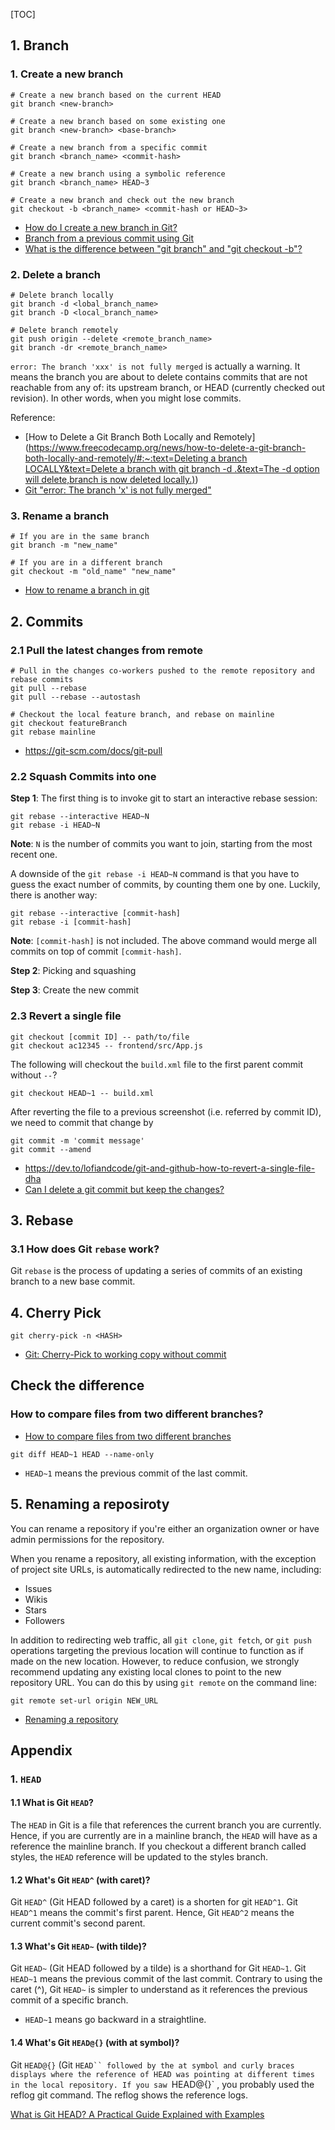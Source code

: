 [TOC]

## 1. Branch
### 1. Create a new branch
```shell
# Create a new branch based on the current HEAD
git branch <new-branch>

# Create a new branch based on some existing one
git branch <new-branch> <base-branch>

# Create a new branch from a specific commit
git branch <branch_name> <commit-hash>

# Create a new branch using a symbolic reference
git branch <branch_name> HEAD~3

# Create a new branch and check out the new branch 
git checkout -b <branch_name> <commit-hash or HEAD~3>
```

* [How do I create a new branch in Git?](https://www.git-tower.com/learn/git/faq/create-branch)
* [Branch from a previous commit using Git](https://stackoverflow.com/questions/2816715/branch-from-a-previous-commit-using-git)
* [What is the difference between "git branch" and "git checkout -b"?](https://stackoverflow.com/questions/7987687/what-is-the-difference-between-git-branch-and-git-checkout-b)


### 2. Delete a branch
```shell
# Delete branch locally
git branch -d <lobal_branch_name>
git branch -D <local_branch_name>

# Delete branch remotely
git push origin --delete <remote_branch_name>
git branch -dr <remote_branch_name>
```
`error: The branch 'xxx' is not fully merged` is actually a warning. It means the branch you are about to delete contains commits that are not reachable from any of: its upstream branch, or HEAD (currently checked out revision). In other words, when you might lose commits.

Reference:
* [How to Delete a Git Branch Both Locally and Remotely]([https://www.freecodecamp.org/news/how-to-delete-a-git-branch-both-locally-and-remotely/#:~:text=Deleting a branch LOCALLY&text=Delete a branch with git branch -d .&text=The -d option will delete,branch is now deleted locally.)](https://www.freecodecamp.org/news/how-to-delete-a-git-branch-both-locally-and-remotely/#:~:text=Deleting%20a%20branch%20LOCALLY&text=Delete%20a%20branch%20with%20git%20branch%20%2Dd%20.&text=The%20%2Dd%20option%20will%20delete,branch%20is%20now%20deleted%20locally.))
* [Git "error: The branch 'x' is not fully merged"](https://stackoverflow.com/questions/7548926/git-error-the-branch-x-is-not-fully-merged)


### 3. Rename a branch
```shell
# If you are in the same branch
git branch -m "new_name"

# If you are in a different branch
git checkout -m "old_name" "new_name"
```
* [How to rename a branch in git](https://www.educative.io/answers/how-to-rename-a-branch-in-git?utm_campaign=brand_educative&utm_source=google&utm_medium=ppc&utm_content=performance_max&eid=5082902844932096&utm_term=&utm_campaign=%5BNew%5D+Performance+Max&utm_source=adwords&utm_medium=ppc&hsa_acc=5451446008&hsa_cam=18511913007&hsa_grp=&hsa_ad=&hsa_src=x&hsa_tgt=&hsa_kw=&hsa_mt=&hsa_net=adwords&hsa_ver=3&gclid=Cj0KCQiA37KbBhDgARIsAIzce14d2f9W5zGdZnOeSK2B9lRWzTSq2SiTjW9z0yrq1zzwpXCd_I6SB5MaAuKnEALw_wcB)



## 2. Commits
### 2.1 Pull the latest changes from remote
```shell
# Pull in the changes co-workers pushed to the remote repository and rebase commits
git pull --rebase
git pull --rebase --autostash

# Checkout the local feature branch, and rebase on mainline
git checkout featureBranch
git rebase mainline
```
* https://git-scm.com/docs/git-pull


### 2.2 Squash Commits into one
**Step 1**: The first thing is to invoke git to start an interactive rebase session:
```shell
git rebase --interactive HEAD~N
git rebase -i HEAD~N
```
**Note**: `N` is the number of commits you want to join, starting from the most recent one.

A downside of the `git rebase -i HEAD~N` command is that you have to guess the exact number of commits, by counting them one by one. Luckily, there is another way:
```shell
git rebase --interactive [commit-hash]
git rebase -i [commit-hash]
```
**Note**: `[commit-hash]` is not included. The above command would merge all commits on top of commit `[commit-hash]`.

**Step 2**: Picking and squashing

**Step 3**: Create the new commit


### 2.3 Revert a single file
```shell
git checkout [commit ID] -- path/to/file
git checkout ac12345 -- frontend/src/App.js
```
The following will checkout the `build.xml` file to the first parent commit
without `--`?

```shell
git checkout HEAD~1 -- build.xml
```
After reverting the file to a previous screenshot (i.e. referred by commit ID), we need to commit that change by
```shell
git commit -m 'commit message'
git commit --amend
```
* https://dev.to/lofiandcode/git-and-github-how-to-revert-a-single-file-dha
* [Can I delete a git commit but keep the changes?](https://stackoverflow.com/questions/15772134/can-i-delete-a-git-commit-but-keep-the-changes)



## 3. Rebase
### 3.1 How does Git `rebase` work?
Git `rebase` is the process of updating a series of commits of an existing branch to a new base commit.


## 4. Cherry Pick
```shell
git cherry-pick -n <HASH>
```
* [Git: Cherry-Pick to working copy without commit](https://stackoverflow.com/questions/32333383/git-cherry-pick-to-working-copy-without-commit)


## Check the difference
### How to compare files from two different branches?

* [How to compare files from two different branches](https://stackoverflow.com/questions/4099742/how-to-compare-files-from-two-different-branches)

```
git diff HEAD~1 HEAD --name-only

```

* `HEAD~1` means the previous commit of the last commit.


## 5. Renaming a reposiroty
You can rename a repository if you're either an organization owner or have admin permissions for the repository. 

When you rename a repository, all existing information, with the exception of project site URLs, is automatically redirected to the new name, including:
* Issues
* Wikis
* Stars
* Followers

In addition to redirecting web traffic, all `git clone`, `git fetch`, or `git push` operations targeting the previous location will continue to function as if made on the new location. 
However, to reduce confusion, we strongly recommend updating any existing local clones to point to the new repository URL. 
You can do this by using `git remote` on the command line:
```shell
git remote set-url origin NEW_URL
```

* [Renaming a repository](https://docs.github.com/en/repositories/creating-and-managing-repositories/renaming-a-repository)


## Appendix
### 1. `HEAD`
#### 1.1 What is Git `HEAD`?
The `HEAD` in Git is a file that references the current branch you are currently. Hence, if you are currently are in a mainline branch, the `HEAD` will have as a reference the mainline branch. If you checkout a different branch called styles, the `HEAD` reference will be updated to the styles branch.

#### 1.2 What's Git `HEAD^` (with caret)?
Git `HEAD^` (Git HEAD followed by a caret) is a shorten for git `HEAD^1`. Git `HEAD^1` means the commit's first parent. Hence, Git `HEAD^2` means the current commit's second parent.

#### 1.3 What's Git `HEAD~` (with tilde)?
Git `HEAD~` (Git HEAD followed by a tilde) is a shorthand for Git `HEAD~1`. Git `HEAD~1` means the previous commit of the last commit. Contrary to using the caret (^), Git `HEAD~` is simpler to understand as it references the previous commit of a specific branch.
* `HEAD~1` means go backward in a straightline. 

#### 1.4 What's Git `HEAD@{}` (with at symbol)?
Git `HEAD@{}` (Git `HEAD`` followed by the at symbol and curly braces displays where the reference of HEAD was pointing at different times in the local repository. If you saw `HEAD@{}` , you probably used the reflog git command. The reflog shows the reference logs.

[What is Git HEAD? A Practical Guide Explained with Examples](https://www.becomebetterprogrammer.com/git-head/#:~:text=Git)
